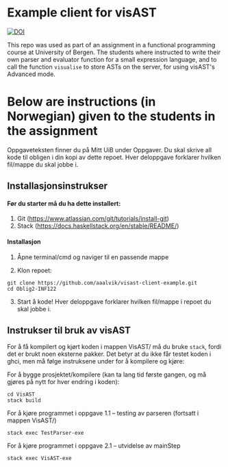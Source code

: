# Example client for visAST
[![DOI](https://zenodo.org/badge/155850846.svg)](https://zenodo.org/badge/latestdoi/155850846)

This repo was used as part of an assignment in a functional programming course at University of Bergen. The students where instructed to write their own parser and evaluator function for a small expression language, and to call the function `visualise` to store ASTs on the server, for using visAST's Advanced mode.

# Below are instructions (in Norwegian) given to the students in the assignment

Oppgaveteksten finner du på Mitt UiB under Oppgaver. 
Du skal skrive all kode til obligen i din kopi av dette repoet. Hver deloppgave forklarer hvilken fil/mappe du skal jobbe i. 

## Installasjonsinstrukser

#### Før du starter må du ha dette installert:
1. Git (https://www.atlassian.com/git/tutorials/install-git)
2. Stack (https://docs.haskellstack.org/en/stable/README/)

#### Installasjon

1. Åpne terminal/cmd og naviger til en passende mappe

2. Klon repoet:
```
git clone https://github.com/aaalvik/visast-client-example.git
cd Oblig2-INF122
```

3. Start å kode! Hver deloppgave forklarer hvilken fil/mappe i repoet du skal jobbe i. 


## Instrukser til bruk av visAST

For å få kompilert og kjørt koden i mappen VisAST/ må du bruke ```stack```, fordi det er brukt noen eksterne pakker. Det betyr at du ikke får testet koden i ghci, men må følge instruksene under for å kompilere og kjøre: 

For å bygge prosjektet/kompilere (kan ta lang tid første gangen, og må gjøres på nytt for hver endring i koden):
```
cd VisAST
stack build
```

For å kjøre programmet i oppgave 1.1 – testing av parseren (fortsatt i mappen VisAST/)
```
stack exec TestParser-exe
```

For å kjøre programmet i oppgave 2.1 – utvidelse av mainStep
```
stack exec VisAST-exe 
```

